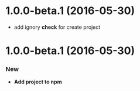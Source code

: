 <a name="1.0.0-beta.13"></a>
# 1.0.0-beta.1 (2016-05-30)
* add ignory __check__ for create project

<a name="1.0.0-beta.1"></a>
# 1.0.0-beta.1 (2016-05-30)

### New
* **Add project to npm**
